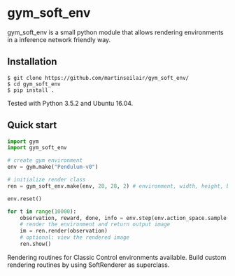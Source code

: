 # gym_soft_env

gym_soft_env is a small python module that allows rendering environments in a inference network friendly way.
## Installation

```shell
$ git clone https://github.com/martinseilair/gym_soft_env/
$ cd gym_soft_env
$ pip install .
```

Tested with Python 3.5.2 and Ubuntu 16.04.

## Quick start

```python
import gym
import gym_soft_env

# create gym environment
env = gym.make("Pendulum-v0")

# initialize render class
ren = gym_soft_env.make(env, 28, 28, 2) # environment, width, height, blur radius

env.reset()

for t in range(10000):
    observation, reward, done, info = env.step(env.action_space.sample()) # take a random action
    # render the environment and return output image
    im = ren.render(observation)
    # optional: view the rendered image
    ren.show()

```

Rendering routines for Classic Control environments available. Build custom rendering routines by using SoftRenderer as superclass.